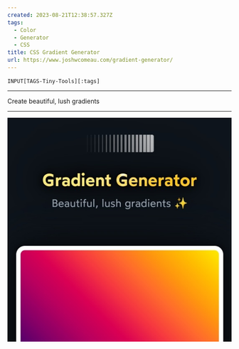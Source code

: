 ```yaml
---
created: 2023-08-21T12:38:57.327Z
tags: 
  - Color
  - Generator
  - CSS
title: CSS Gradient Generator
url: https://www.joshwcomeau.com/gradient-generator/
---
```

```meta-bind
INPUT[TAGS-Tiny-Tools][:tags]
```

___
Create beautiful, lush gradients
___

![](_attachments/css-gradient-generator.jpg)
